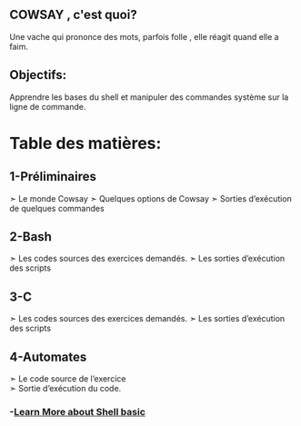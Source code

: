 ## COWSAY , c'est quoi?
Une vache qui prononce des mots, parfois folle , elle réagit quand elle a faim.

## Objectifs:
Apprendre les bases du shell et manipuler des commandes système sur la ligne de commande.
 
# Table des matières: 
 
## 1-Préliminaires 
  ➣ Le monde Cowsay 
  ➣ Quelques options de Cowsay 
  ➣ Sorties d’exécution de quelques commandes 
  
## 2-Bash 
  ➣ Les codes sources des exercices demandés.
  ➣ Les sorties d’exécution des scripts 

 ## 3-C 
  ➣ Les codes sources des exercices demandés. 
  ➣ Les sorties d’exécution des scripts 
 
 ## 4-Automates 
  ➣ Le code source de l’exercice  
  ➣ Sortie d’exécution du code.  
 
 

 ### -[Learn More about Shell basic](https://gist.github.com/JugurtaO/6b2a6b30457ff4b5a665e00d8050c2e9)
 
 
 
 
 
 
 
 
